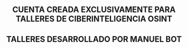 <div id="badges"align="center">
<h2>CUENTA CREADA EXCLUSIVAMENTE PARA TALLERES DE CIBERINTELIGENCIA OSINT</h2>
  
<h2>TALLERES DESARROLLADO POR MANUEL BOT</h2>  
</div>
